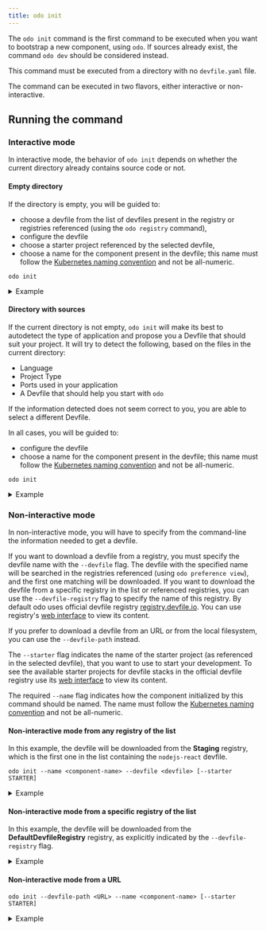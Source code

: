 ```yaml
---
title: odo init
---
```


The `odo init` command is the first command to be executed when you want to bootstrap a new component, using `odo`. If sources already exist,
the command `odo dev` should be considered instead.

This command must be executed from a directory with no `devfile.yaml` file.

The command can be executed in two flavors, either interactive or non-interactive.

## Running the command
### Interactive mode

In interactive mode, the behavior of `odo init` depends on whether the current directory already contains source code or not.

#### Empty directory

If the directory is empty, you will be guided to:
- choose a devfile from the list of devfiles present in the registry or registries referenced (using the `odo registry` command),
- configure the devfile
- choose a starter project referenced by the selected devfile,
- choose a name for the component present in the devfile; this name must follow the [Kubernetes naming convention](https://kubernetes.io/docs/concepts/overview/working-with-objects/names/#dns-label-names) and not be all-numeric.

```console
odo init
```

<details>
<summary>Example</summary>

```console
$ odo init
? Select language: java
? Select project type: Maven Java (java-maven, registry: DefaultDevfileRegistry)
? Which starter project do you want to use? springbootproject
? Enter component name: my-java-maven-app
 ✓  Downloading devfile "java-maven" from registry "DefaultDevfileRegistry" [949ms]
 ✓  Downloading starter project "springbootproject" [430ms]

Your new component "my-java-maven-app" is ready in the current directory.
To start editing your component, use "odo dev" and open this folder in your favorite IDE.
Changes will be directly reflected on the cluster.
To deploy your component to a cluster use "odo deploy".
```
</details>

#### Directory with sources

If the current directory is not empty, `odo init` will make its best to autodetect the type of application and propose you a Devfile that should suit your project.
It will try to detect the following, based on the files in the current directory:
- Language
- Project Type
- Ports used in your application
- A Devfile that should help you start with `odo` 

If the information detected does not seem correct to you, you are able to select a different Devfile.

In all cases, you will be guided to:
- configure the devfile
- choose a name for the component present in the devfile; this name must follow the [Kubernetes naming convention](https://kubernetes.io/docs/concepts/overview/working-with-objects/names/#dns-label-names) and not be all-numeric.

```console
odo init
```

<details>
<summary>Example</summary>

```console
$ odo init                                                                                                                                                                                                          
  __                                                                                                                                                                                                                
 /  \__     Initializing a new component                                                                                                                                                                            
 \__/  \    Files: Source code detected, a Devfile will be determined based upon source code autodetection                                                                                                          
 /  \__/    odo version: v3.3.0                                                                                                                                                                                     
 \__/                                                                                                                                                                                                               
                                                                                                                                                                                                                    
Interactive mode enabled, please answer the following questions:                                                                                                                                                    
Based on the files in the current directory odo detected                                                                                                                                                            
Language: JavaScript                                                                                                                                                                                                
Project type: Node.js                                                                                                                                                                                               
Application ports: 3000                                                                                                                                                                                             
The devfile "nodejs" from the registry "DefaultDevfileRegistry" will be downloaded.                                                                                                                                 
? Is this correct? Yes                                                                                                                                                                                              
 ✓  Downloading devfile "nodejs" from registry "DefaultDevfileRegistry" [1s]                                                                                                                                        
                                                                                                                                                                                                                    
↪ Container Configuration "runtime":                                                                                                                                                                                
  OPEN PORTS:                                                                                                                                                                                                       
    - 5858                                                                                                                                                                                                          
    - 3000                                                                                                                                                                                                          
  ENVIRONMENT VARIABLES:                                                                                                                                                                                            
    - DEBUG_PORT = 5858                                                                                                                                                                                             
                                                                                                                                                                                                                    
? Select container for which you want to change configuration? NONE - configuration is correct                                                                                                                      
? Enter component name: nodejs                                                                                                                                                                                      
                                                                                                                                                                                                                    
You can automate this command by executing:
   odo init --name nodejs --devfile nodejs --devfile-registry DefaultDevfileRegistry

Your new component 'nodejs' is ready in the current directory.
To start editing your component, use 'odo dev' and open this folder in your favorite IDE.
Changes will be directly reflected on the cluster.
```
</details>

### Non-interactive mode

In non-interactive mode, you will have to specify from the command-line the information needed to get a devfile.

If you want to download a devfile from a registry, you must specify the devfile name with the `--devfile` flag. The devfile with the specified name will be searched in the registries referenced (using `odo preference view`), and the first one matching will be downloaded. If you want to download the devfile from a specific registry in the list or referenced registries, you can use the `--devfile-registry` flag to specify the name of this registry. By default odo uses official devfile registry [registry.devfile.io](https://registry.devfile.io). You can use registry's [web interface](https://registry.devfile.io/viewer) to view its content.

If you prefer to download a devfile from an URL or from the local filesystem, you can use the `--devfile-path` instead.

The `--starter` flag indicates the name of the starter project (as referenced in the selected devfile), that you want to use to start your development. To see the available starter projects for devfile stacks in the official devfile registry use its [web interface](https://registry.devfile.io/viewer) to view its content.  

The required `--name` flag indicates how the component initialized by this command should be named. The name must follow the [Kubernetes naming convention](https://kubernetes.io/docs/concepts/overview/working-with-objects/names/#dns-label-names) and not be all-numeric.

#### Non-interactive mode from any registry of the list

In this example, the devfile will be downloaded from the **Staging** registry, which is the first one in the list containing the `nodejs-react` devfile.
```shell
odo init --name <component-name> --devfile <devfile> [--starter STARTER]
```
<details>
<summary>Example</summary>

```console
$ odo preference view
[...]

Devfile registries:
 NAME                       URL                                   SECURE
 Staging                    https://registry.stage.devfile.io     No
 DefaultDevfileRegistry     https://registry.devfile.io           No
```
</details>


#### Non-interactive mode from a specific registry of the list

In this example, the devfile will be downloaded from the **DefaultDevfileRegistry** registry, as explicitly indicated by the `--devfile-registry` flag.
<details>
<summary>Example</summary>

```console
$ odo preference view
[...]

Devfile registries:
 NAME                       URL                                   SECURE
 Staging                    https://registry.stage.devfile.io     No
 DefaultDevfileRegistry     https://registry.devfile.io           No
```

```shell
$ odo init --name my-spring-app --devfile java-springboot --devfile-registry DefaultDevfileRegistry --starter springbootproject
 ✓  Downloading devfile "java-springboot" from registry "DefaultDevfileRegistry" [980ms]
 ✓  Downloading starter project "springbootproject" [399ms]

Your new component "my-spring-app" is ready in the current directory.
To start editing your component, use "odo dev" and open this folder in your favorite IDE.
Changes will be directly reflected on the cluster.
To deploy your component to a cluster use "odo deploy".
```
</details>


#### Non-interactive mode from a URL

```console
odo init --devfile-path <URL> --name <component-name> [--starter STARTER]
```
<details>
<summary>Example</summary>

```console
$ odo init --devfile-path https://registry.devfile.io/devfiles/nodejs-angular --name my-nodejs-app --starter nodejs-angular-starter
 ✓  Downloading devfile from "https://registry.devfile.io/devfiles/nodejs-angular" [415ms]
 ✓  Downloading starter project "nodejs-angular-starter" [484ms]

Your new component "my-nodejs-app" is ready in the current directory.
To start editing your component, use "odo dev" and open this folder in your favorite IDE.
Changes will be directly reflected on the cluster.
To deploy your component to a cluster use "odo deploy".
```
</details>


